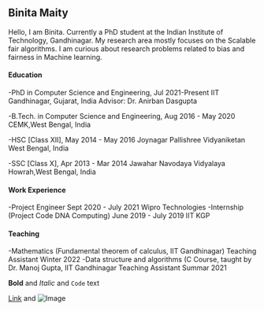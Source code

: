 ## Binita Maity

Hello, I am Binita. Currently a PhD student at the Indian Institute of Technology, Gandhinagar. My research area mostly focuses on the Scalable fair algorithms. I am curious about research problems related to bias and fairness in Machine learning.
 

 
#### Education
 -PhD in Computer Science and Engineering, Jul 2021-Present
IIT Gandhinagar, Gujarat, India
Advisor: Dr. Anirban Dasgupta

-B.Tech. in Computer Science and Engineering, Aug 2016 - May 2020
CEMK,West Bengal, India

-HSC [Class XII], May 2014 - May 2016
Joynagar Pallishree Vidyaniketan West Bengal, India

-SSC [Class X], Apr 2013 - Mar 2014
Jawahar Navodaya Vidyalaya Howrah,West Bengal, India

 #### Work Experience 
-Project Engineer Sept 2020 - July 2021
Wipro Technologies
-Internship (Project Code DNA Computing) June 2019 - July 2019
IIT KGP
 

 #### Teaching

-Mathematics (Fundamental theorem of calculus, IIT Gandhinagar)
Teaching Assistant Winter 2022
-Data structure and algorithms (C Course, taught by Dr. Manoj Gupta, IIT Gandhinagar
Teaching Assistant Summar 2021

**Bold** and _Italic_ and `Code` text

[Link](url) and ![Image](src)
